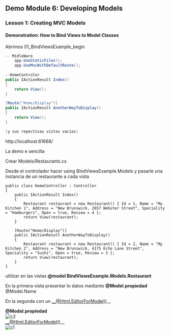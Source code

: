 ## Demo Module 6: Developing Models

### Lesson 1: Creating MVC Models

#### Demonstration: How to Bind Views to Model Classes

Abrimos 01_BindViewsExample_begin
```c#
-- MidleWare
	app.UseStaticFiles();
    app.UseMvcWithDefaultRoute();
	
--HomeControler 
public IActionResult Index()
{
	return View();
}

[Route("Home/Display")]
public IActionResult AnotherWayToDisplay()
{
	return View();
}

(y sus repectivas vistas vacias)
````

http://localhost:61668/

La demo e sencilla

Crear Models/Restaurants.cs

Desde el controlador hacer using BindViewsExample.Models y pasarle una instancia de un restaurante a cada vista
````
public class HomeController : Controller
{
	public IActionResult Index()
	{
		Restaurant restaurant = new Restaurant() { Id = 1, Name = "My Kitchen 1", Address = "New Brunswick, 2657 Webster Street", Speciality = "Hamburgers", Open = true, Review = 4 };
		return View(restaurant);
	}

	[Route("Home/Display")]
	public IActionResult AnotherWayToDisplay()
	{
		Restaurant restaurant = new Restaurant() { Id = 2, Name = "My Kitchen 2", Address = "New Brunswick, 4175 Echo Lane Street", Speciality = "Sushi", Open = true, Review = 3 };
		return View(restaurant);
	}
}
````
utilizar en las vistas 
__@model BindViewsExample.Models.Restaurant__   


En la primera vista presentar lo datos mediante __@Model.propiedad__  
@Model.Name  

En la segunda con un   __@Html.EditorForModel()__ 

__@Model.propiedad__   
![c2](imagenes/c2.PNG)  
__@Html.EditorForModel()__   
![c1](imagenes/c1.PNG)  
